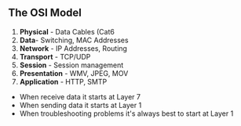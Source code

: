## The OSI Model

 1. **Physical** - Data Cables (Cat6
 2. **Data**- Switching, MAC Addresses
 3. **Network** - IP Addresses, Routing
 4. **Transport** - TCP/UDP
 5. **Session** - Session management
 6. **Presentation** - WMV, JPEG, MOV
 7. **Application** - HTTP, SMTP
- When receive data it starts at Layer 7
- When sending data it starts at Layer 1
- When troubleshooting problems it's always best to start at Layer 1
